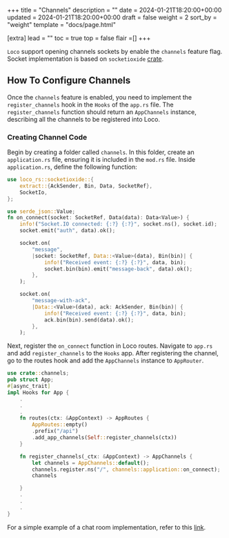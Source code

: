 +++
title = "Channels"
description = ""
date = 2024-01-21T18:20:00+00:00
updated = 2024-01-21T18:20:00+00:00
draft = false
weight = 2
sort_by = "weight"
template = "docs/page.html"

[extra]
lead = ""
toc = true
top = false
flair =[]
+++


`Loco` support opening channels sockets by enable the `channels` feature flag. Socket implementation is based on `socketioxide` [crate](https://crates.io/crates/socketioxide).


## How To Configure Channels
Once the `channels` feature is enabled, you need to implement the `register_channels` hook in the `Hooks` of the `app.rs` file. The `register_channels` function should return an `AppChannels` instance, describing all the channels to be registered into Loco.



### Creating Channel Code

Begin by creating a folder called `channels`. In this folder, create an `application.rs` file, ensuring it is included in the `mod.rs` file. Inside `application.rs`, define the following function:

```rust
use loco_rs::socketioxide::{
    extract::{AckSender, Bin, Data, SocketRef},
    SocketIo,
};

use serde_json::Value;
fn on_connect(socket: SocketRef, Data(data): Data<Value>) {
    info!("Socket.IO connected: {:?} {:?}", socket.ns(), socket.id);
    socket.emit("auth", data).ok();

    socket.on(
        "message",
        |socket: SocketRef, Data::<Value>(data), Bin(bin)| {
            info!("Received event: {:?} {:?}", data, bin);
            socket.bin(bin).emit("message-back", data).ok();
        },
    );

    socket.on(
        "message-with-ack",
        |Data::<Value>(data), ack: AckSender, Bin(bin)| {
            info!("Received event: {:?} {:?}", data, bin);
            ack.bin(bin).send(data).ok();
        },
    );

``` 

Next, register the `on_connect` function in Loco routes. Navigate to `app.rs` and add `register_channels` to the `Hooks` app. After registering the channel, go to the routes hook and add the `AppChannels` instance to `AppRouter`.

```rust
use crate::channels;
pub struct App;
#[async_trait]
impl Hooks for App {
    .
    .
    .
    fn routes(ctx: &AppContext) -> AppRoutes {
        AppRoutes::empty()
        .prefix("/api")
        .add_app_channels(Self::register_channels(ctx))
    }

    fn register_channels(_ctx: &AppContext) -> AppChannels {
        let channels = AppChannels::default();
        channels.register.ns("/", channels::application::on_connect);
        channels

    }
    .
    .
    .
}
```
For a simple example of a chat room implementation, refer to this [link](https://github.com/loco-rs/chat-rooms).
